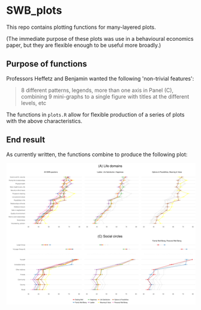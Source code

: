 # SWB_plots
This repo contains plotting functions for many-layered plots.

(The immediate purpose of these plots was use in a behavioural economics paper, but they are flexible enough to be useful more broadly.)

## Purpose of functions
Professors Heffetz and Benjamin wanted the following 'non-trivial features':

> 8 different patterns, legends, more than one axis in Panel (C), combining 9 mini-graphs to a single figure with titles at the different levels, etc

The functions in `plots.R` allow for flexible production of a series of plots with the above characteristics.

## End result
As currently written, the functions combine to produce the following plot:

![Image description](https://github.com/joel-becker/SWB_plots/blob/master/Figure_1.png)
